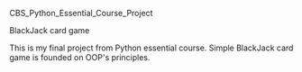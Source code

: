 CBS_Python_Essential_Course_Project

BlackJack card game

This is my final project from Python essential course. Simple BlackJack card game is founded on OOP's principles.
